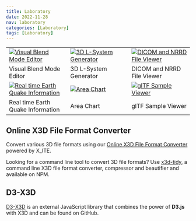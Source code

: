```yaml
---
title: Laboratory
date: 2022-11-28
nav: laboratory
categories: [Laboratory]
tags: [Laboratory]
---
```

<style>
table.examples td {
  width: 33.33333%;
}
</style>

<table class="examples">
  <tr>
    <td>
      <a href="../x3d-visual-blend-mode-editor/"><img src="/assets/img/laboratory/blend-mode.png" alt="Visual Blend Mode Editor"/></a>
    </td>
    <td>
      <a href="../3d-l-system-generator/"><img src="/assets/img/laboratory/l-system.png" alt="3D L-System Generator"/></a>
    </td>
    <td>
      <a href="../online-dicom-and-nrrd-file-viewer/"><img src="/assets/img/laboratory/dicom-nrrd.png" alt="DICOM and NRRD File Viewer"/></a>
    </td>
  </tr>
  <tr>
    <td>Visual Blend Mode Editor</td>
    <td>3D L-System Generator</td>
    <td>DICOM and NRRD File Viewer</td>
  </tr>
  <tr>
    <td>
      <a href="../real-time-earth-quake-information/"><img src="/assets/img/laboratory/earthquake.png" alt="Real time Earth Quake Information"/></a>
    </td>
    <td>
      <a href="../area-chart/"><img src="/assets/img/laboratory/area-chart.png" alt="Area Chart"/></a>
    </td>
    <td>
      <a href="../gltf-sample-viewer/"><img src="/assets/img/laboratory/gltf.png" alt="glTF Sample Viewer"/></a>
    </td>
  </tr>
  <tr>
    <td>Real time Earth Quake Information</td>
    <td>Area Chart</td>
    <td>glTF Sample Viewer</td>
  </tr>
</table>

## Online X3D File Format Converter

Convert various 3D file formats using our [Online X3D File Format Converter](../x3d-file-converter/) powered by X_ITE.

Looking for a command line tool to convert 3D file formats? Use [x3d-tidy](https://www.npmjs.com/package/x3d-tidy), a command line X3D file format converter, compressor and beautifier and available on NPM.

## D3-X3D

[D3-X3D](../d3-x3d) is an external JavaScript library that combines the power of **D3.js** with X3D and can be found on GitHub.
